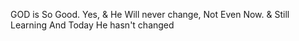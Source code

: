 GOD is So Good. Yes, & He Will never change, Not Even Now.
& Still Learning
And Today He hasn't changed

